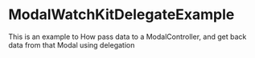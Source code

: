 # ModalWatchKitDelegateExample
This is an example to How pass data to a ModalController, and get back data from that Modal using delegation
